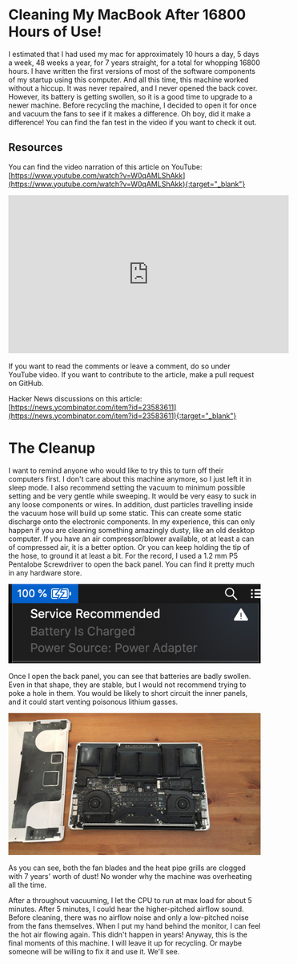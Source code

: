 # Cleaning My MacBook After 16800 Hours of Use!
I estimated that I had used my mac for approximately 10 hours a day, 5 days a week, 48 weeks a year, for 7 years straight, for a total for whopping 16800 hours. I have written the first versions of most of the software components of my startup using this computer. And all this time, this machine worked without a hiccup. It was never repaired, and I never opened the back cover. However, its battery is getting swollen, so it is a good time to upgrade to a newer machine. Before recycling the machine, I decided to open it for once and vacuum the fans to see if it makes a difference. Oh boy, did it make a difference! You can find the fan test in the video if you want to check it out.

## Resources
You can find the video narration of this article on YouTube: [https://www.youtube.com/watch?v=W0qAMLShAkk](https://www.youtube.com/watch?v=W0qAMLShAkk){:target="_blank"}

<iframe width="560" height="315" src="https://www.youtube.com/embed/W0qAMLShAkk" frameborder="0" allow="accelerometer; autoplay; encrypted-media; gyroscope; picture-in-picture" allowfullscreen></iframe>

If you want to read the comments or leave a comment, do so under YouTube video. If you want to contribute to the article, make a pull request on GitHub.

Hacker News discussions on this article: [https://news.ycombinator.com/item?id=23583611](https://news.ycombinator.com/item?id=23583611){:target="_blank"}

# The Cleanup
I want to remind anyone who would like to try this to turn off their computers first. I don't care about this machine anymore, so I just left it in sleep mode. I also recommend setting the vacuum to minimum possible setting and be very gentle while sweeping. It would be very easy to suck in any loose components or wires. In addition, dust particles travelling inside the vacuum hose will build up some static. This can create some static discharge onto the electronic components. In my experience, this can only happen if you are cleaning something amazingly dusty, like an old desktop computer. If you have an air compressor/blower available, ot at least a can of compressed air, it is a better option. Or you can keep holding the tip of the hose, to ground it at least a bit. For the record, I used a 1.2 mm P5 Pentalobe Screwdriver to open the back panel. You can find it pretty much in any hardware store.

![MacBook Pro Open Back](images/macbook_battery_service_recommended.jpg)

Once I open the back panel, you can see that batteries are badly swollen. Even in that shape, they are stable, but I would not recommend trying to poke a hole in them. You would be likely to short circuit the inner panels, and it could start venting poisonous lithium gasses.

![MacBook Pro Open Back](images/macbook_pro_open_back.jpg)

As you can see, both the fan blades and the heat pipe grills are clogged with 7 years' worth of dust! No wonder why the machine was overheating all the time.

After a throughout vacuuming, I let the CPU to run at max load for about 5 minutes. After 5 minutes, I could hear the higher-pitched airflow sound. Before cleaning, there was no airflow noise and only a low-pitched noise from the fans themselves. When I put my hand behind the monitor, I can feel the hot air flowing again. This didn't happen in years! Anyway, this is the final moments of this machine. I will leave it up for recycling. Or maybe someone will be willing to fix it and use it. We'll see.
